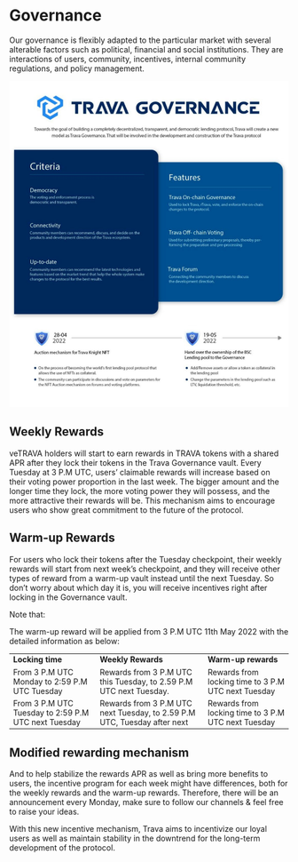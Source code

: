 # Governance

Our governance is flexibly adapted to the particular market with several alterable factors such as political, financial and social institutions. They are interactions of users, community, incentives, internal community regulations, and policy management.

![](.gitbook/assets/image.png)

## **Weekly Rewards**

veTRAVA holders will start to earn rewards in TRAVA tokens with a shared APR after they lock their tokens in the Trava Governance vault. Every Tuesday at 3 P.M UTC, users’ claimable rewards will increase based on their voting power proportion in the last week. The bigger amount and the longer time they lock, the more voting power they will possess, and the more attractive their rewards will be. This mechanism aims to encourage users who show great commitment to the future of the protocol.

## **Warm-up Rewards**

For users who lock their tokens after the Tuesday checkpoint, their weekly rewards will start from next week’s checkpoint, and they will receive other types of reward from a warm-up vault instead until the next Tuesday. So don’t worry about which day it is, you will receive incentives  right after locking in the Governance vault.

Note that:

The warm-up reward will be applied from 3 P.M UTC 11th May 2022 with the detailed information as below:

|                                                     |                                                                          |                                                     |
| --------------------------------------------------- | ------------------------------------------------------------------------ | --------------------------------------------------- |
| **Locking time**                                    | **Weekly Rewards**                                                       | **Warm-up rewards**                                 |
| From 3 P.M UTC Monday to 2:59 P.M UTC Tuesday       | Rewards from 3 P.M UTC this Tuesday, to 2.59 P.M UTC next Tuesday.       | Rewards from locking time to 3 P.M UTC next Tuesday |
| From 3 P.M UTC Tuesday to 2:59 P.M UTC next Tuesday | Rewards from 3 P.M UTC next Tuesday, to 2.59 P.M UTC, Tuesday after next | Rewards from locking time to 3 P.M UTC next Tuesday |

## **Modified rewarding mechanism**

And to help stabilize the rewards APR as well as bring more benefits to users, the incentive program for each week might have differences, both for the weekly rewards and the warm-up rewards. Therefore, there will be an announcement every Monday, make sure to follow our channels & feel free to raise your ideas.

With this new incentive mechanism, Trava aims to incentivize our loyal users as well as maintain stability in the downtrend for the long-term development of the protocol.
